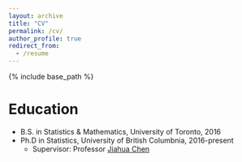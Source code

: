 ```yaml
---
layout: archive
title: "CV"
permalink: /cv/
author_profile: true
redirect_from:
  - /resume
---
```


{% include base_path %}

Education
======
* B.S. in Statistics & Mathematics, University of Toronto, 2016
* Ph.D in Statistics, University of British Columbnia, 2016-present
  * Supervisor: Professor [Jiahua Chen](https://www.stat.ubc.ca/~jhchen/)

